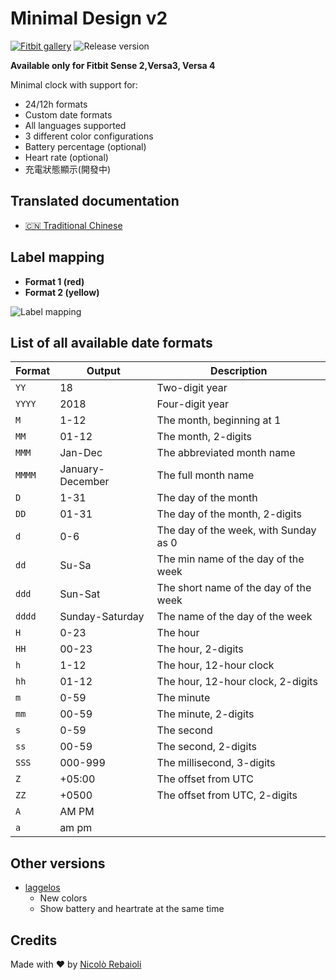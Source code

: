 # Minimal Design v2

[![Fitbit gallery](https://img.shields.io/badge/Fitbit%20gallery-%2300B0B9?style=flat-square&logo=fitbit&logoColor=white)](https://gallery.fitbit.com/details/c821aa5f-68c0-4ea5-ae33-bcbbe2cc3fd6)
![Release version](https://img.shields.io/github/v/release/wuc656/Minimal-Design?style=flat-square)

**Available only for Fitbit Sense 2,Versa3, Versa 4**

Minimal clock with support for:

- 24/12h formats
- Custom date formats
- All languages supported
- 3 different color configurations
- Battery percentage (optional)
- Heart rate (optional)
- 充電狀態顯示(開發中)

## Translated documentation

- [:cn: Traditional Chinese](./docs/zh-TW/README.md)

## Label mapping

- **Format 1 (red)**
- **Format 2 (yellow)**

![Label mapping](labels.png)

## List of all available date formats

| Format | Output           | Description                           |
| ------ | ---------------- | ------------------------------------- |
| `YY`   | 18               | Two-digit year                        |
| `YYYY` | 2018             | Four-digit year                       |
| `M`    | 1-12             | The month, beginning at 1             |
| `MM`   | 01-12            | The month, 2-digits                   |
| `MMM`  | Jan-Dec          | The abbreviated month name            |
| `MMMM` | January-December | The full month name                   |
| `D`    | 1-31             | The day of the month                  |
| `DD`   | 01-31            | The day of the month, 2-digits        |
| `d`    | 0-6              | The day of the week, with Sunday as 0 |
| `dd`   | Su-Sa            | The min name of the day of the week   |
| `ddd`  | Sun-Sat          | The short name of the day of the week |
| `dddd` | Sunday-Saturday  | The name of the day of the week       |
| `H`    | 0-23             | The hour                              |
| `HH`   | 00-23            | The hour, 2-digits                    |
| `h`    | 1-12             | The hour, 12-hour clock               |
| `hh`   | 01-12            | The hour, 12-hour clock, 2-digits     |
| `m`    | 0-59             | The minute                            |
| `mm`   | 00-59            | The minute, 2-digits                  |
| `s`    | 0-59             | The second                            |
| `ss`   | 00-59            | The second, 2-digits                  |
| `SSS`  | 000-999          | The millisecond, 3-digits             |
| `Z`    | +05:00           | The offset from UTC                   |
| `ZZ`   | +0500            | The offset from UTC, 2-digits         |
| `A`    | AM PM            |                                       |
| `a`    | am pm            |                                       |

## Other versions

- [laggelos](https://github.com/laggelos/Minimal-Design/tree/minimal_design_edited)
  - New colors
  - Show battery and heartrate at the same time

## Credits

Made with :heart: by [Nicolò Rebaioli](https://www.rebaioli.altervista.org)

